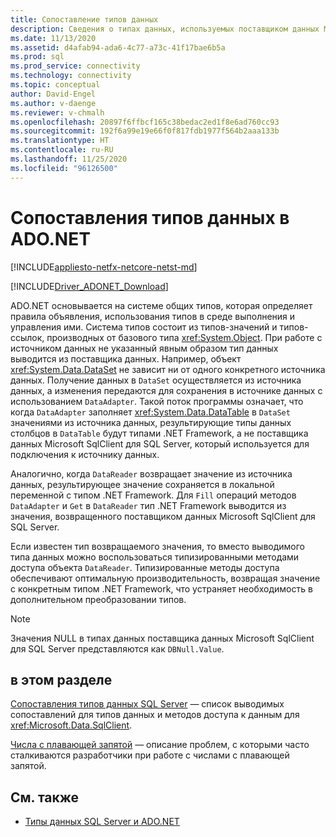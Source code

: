 ```yaml
---
title: Сопоставление типов данных
description: Сведения о типах данных, используемых поставщиком данных Microsoft SqlClient для SQL Server.
ms.date: 11/13/2020
ms.assetid: d4afab94-ada6-4c77-a73c-41f17bae6b5a
ms.prod: sql
ms.prod_service: connectivity
ms.technology: connectivity
ms.topic: conceptual
author: David-Engel
ms.author: v-daenge
ms.reviewer: v-chmalh
ms.openlocfilehash: 20897f6ffbcf165c38bedac2ed1f8e6ad760cc93
ms.sourcegitcommit: 192f6a99e19e66f0f817fdb1977f564b2aaa133b
ms.translationtype: HT
ms.contentlocale: ru-RU
ms.lasthandoff: 11/25/2020
ms.locfileid: "96126500"
---
```

# <a name="data-type-mappings-in-adonet"></a>Сопоставления типов данных в ADO.NET

[!INCLUDE[appliesto-netfx-netcore-netst-md](../../includes/appliesto-netfx-netcore-netst-md.md)]

[!INCLUDE[Driver_ADONET_Download](../../includes/driver_adonet_download.md)]

ADO.NET основывается на системе общих типов, которая определяет правила объявления, использования типов в среде выполнения и управления ими. Система типов состоит из типов-значений и типов-ссылок, производных от базового типа <xref:System.Object>. При работе с источником данных не указанный явным образом тип данных выводится из поставщика данных. Например, объект <xref:System.Data.DataSet> не зависит ни от одного конкретного источника данных. Получение данных в `DataSet` осуществляется из источника данных, а изменения передаются для сохранения в источнике данных с использованием `DataAdapter`. Такой поток программы означает, что когда `DataAdapter` заполняет <xref:System.Data.DataTable> в `DataSet` значениями из источника данных, результирующие типы данных столбцов в `DataTable` будут типами .NET Framework, а не поставщика данных Microsoft SqlClient для SQL Server, который используется для подключения к источнику данных.

Аналогично, когда `DataReader` возвращает значение из источника данных, результирующее значение сохраняется в локальной переменной с типом .NET Framework. Для `Fill` операций методов `DataAdapter` и `Get` в `DataReader` тип .NET Framework выводится из значения, возвращенного поставщиком данных Microsoft SqlClient для SQL Server.

Если известен тип возвращаемого значения, то вместо выводимого типа данных можно воспользоваться типизированными методами доступа объекта `DataReader`. Типизированные методы доступа обеспечивают оптимальную производительность, возвращая значение с конкретным типом .NET Framework, что устраняет необходимость в дополнительном преобразовании типов.

> [!NOTE]
> Значения NULL в типах данных поставщика данных Microsoft SqlClient для SQL Server представляются как `DBNull.Value`.

## <a name="in-this-section"></a>в этом разделе

[Сопоставления типов данных SQL Server](sql-server-data-type-mappings.md) — список выводимых сопоставлений для типов данных и методов доступа к данным для <xref:Microsoft.Data.SqlClient>.

[Числа с плавающей запятой](floating-point-numbers.md) — описание проблем, с которыми часто сталкиваются разработчики при работе с числами с плавающей запятой.

## <a name="see-also"></a>См. также

- [Типы данных SQL Server и ADO.NET](./sql/sql-server-data-types.md)

